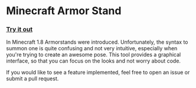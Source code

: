 Minecraft Armor Stand
=================

### [Try it out](http://haselkern.github.io/Minecraft-ArmorStand)

In Minecraft 1.8 Armorstands were introduced. Unfortunately, the syntax to summon one is quite confusing and not very intuitive, especially when you're trying to create an awesome pose. This tool provides a graphical interface, so that you can focus on the looks and not worry about code.

If you would like to see a feature implemented, feel free to open an issue or submit a pull request.
